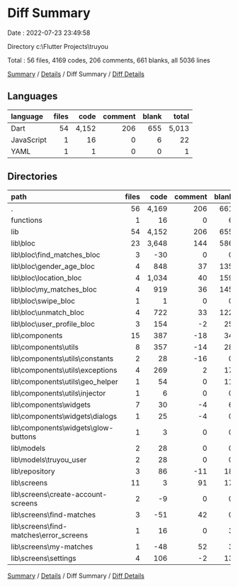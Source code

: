 # Diff Summary

Date : 2022-07-23 23:49:58

Directory c:\\Flutter Projects\\truyou

Total : 56 files,  4169 codes, 206 comments, 661 blanks, all 5036 lines

[Summary](results.md) / [Details](details.md) / Diff Summary / [Diff Details](diff-details.md)

## Languages
| language | files | code | comment | blank | total |
| :--- | ---: | ---: | ---: | ---: | ---: |
| Dart | 54 | 4,152 | 206 | 655 | 5,013 |
| JavaScript | 1 | 16 | 0 | 6 | 22 |
| YAML | 1 | 1 | 0 | 0 | 1 |

## Directories
| path | files | code | comment | blank | total |
| :--- | ---: | ---: | ---: | ---: | ---: |
| . | 56 | 4,169 | 206 | 661 | 5,036 |
| functions | 1 | 16 | 0 | 6 | 22 |
| lib | 54 | 4,152 | 206 | 655 | 5,013 |
| lib\\bloc | 23 | 3,648 | 144 | 586 | 4,378 |
| lib\\bloc\\find_matches_bloc | 3 | -30 | 0 | 0 | -30 |
| lib\\bloc\\gender_age_bloc | 4 | 848 | 37 | 135 | 1,020 |
| lib\\bloc\\location_bloc | 4 | 1,034 | 40 | 159 | 1,233 |
| lib\\bloc\\my_matches_bloc | 4 | 919 | 36 | 145 | 1,100 |
| lib\\bloc\\swipe_bloc | 1 | 1 | 0 | 0 | 1 |
| lib\\bloc\\unmatch_bloc | 4 | 722 | 33 | 122 | 877 |
| lib\\bloc\\user_profile_bloc | 3 | 154 | -2 | 25 | 177 |
| lib\\components | 15 | 387 | -18 | 34 | 403 |
| lib\\components\\utils | 8 | 357 | -14 | 28 | 371 |
| lib\\components\\utils\\constants | 2 | 28 | -16 | 0 | 12 |
| lib\\components\\utils\\exceptions | 4 | 269 | 2 | 17 | 288 |
| lib\\components\\utils\\geo_helper | 1 | 54 | 0 | 11 | 65 |
| lib\\components\\utils\\injector | 1 | 6 | 0 | 0 | 6 |
| lib\\components\\widgets | 7 | 30 | -4 | 6 | 32 |
| lib\\components\\widgets\\dialogs | 1 | 25 | -4 | 0 | 21 |
| lib\\components\\widgets\\glow-buttons | 1 | 3 | 0 | 0 | 3 |
| lib\\models | 2 | 28 | 0 | 0 | 28 |
| lib\\models\\truyou_user | 2 | 28 | 0 | 0 | 28 |
| lib\\repository | 3 | 86 | -11 | 18 | 93 |
| lib\\screens | 11 | 3 | 91 | 17 | 111 |
| lib\\screens\\create-account-screens | 2 | -9 | 0 | 0 | -9 |
| lib\\screens\\find-matches | 3 | -51 | 42 | 0 | -9 |
| lib\\screens\\find-matches\\error_screens | 1 | 16 | 0 | 3 | 19 |
| lib\\screens\\my-matches | 1 | -48 | 52 | 3 | 7 |
| lib\\screens\\settings | 4 | 106 | -2 | 13 | 117 |

[Summary](results.md) / [Details](details.md) / Diff Summary / [Diff Details](diff-details.md)